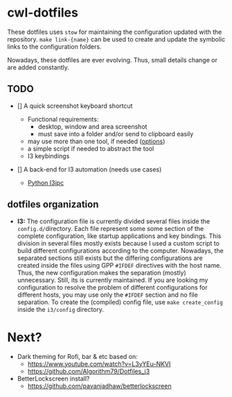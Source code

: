 # cwl-dotfiles

These dotfiles uses `stow` for maintaining the configuration updated with the repository. `make link-{name}` can be used to create and update the symbolic links to the configuration folders.

Nowadays, these dotfiles are ever evolving. Thus, small details change or are added constantly.


## TODO

- [] A quick screenshot keyboard shortcut
	- Functional requirements:
		- desktop, window and area screenshot
		- must save into a folder and/or send to clipboard easily
	- may use more than one tool, if needed ([options](https://itsfoss.com/take-screenshot-linux/))
	- a simple script if needed to abstract the tool
	- I3 keybindings

- [] A back-end for I3 automation (needs use cases)
	- [Python I3ipc](https://github.com/acrisci/i3ipc-python)


## dotfiles organization

- **I3:** 
	The configuration file is currently divided several files inside the `config.d/`directory. Each file represent some some section of the complete configuration, like startup applications and key bindings. This division in several files mostly exists because I used a custom script to build different configurations according to the computer. Nowadays, the separated sections still exists but the differing configurations are created inside the files using GPP `#IFDEF` directives with the host name. Thus, the new configuration makes the separation (mostly) unnecessary. Still, its is currently maintained. If you are looking my configuration to resolve the problem of different configurations for different hosts, you may use only the `#IFDEF` section and no file separation. 
	To create the (compiled) config file, use `make create_config` inside the `i3/config` directory.


# Next?

- Dark theming for Rofi, bar & etc based on:
	- https://www.youtube.com/watch?v=L3yYEu-NKVI
	- https://github.com/Algorithm79/Dotfiles_i3
- BetterLockscreen install?
	- https://github.com/pavanjadhaw/betterlockscreen
